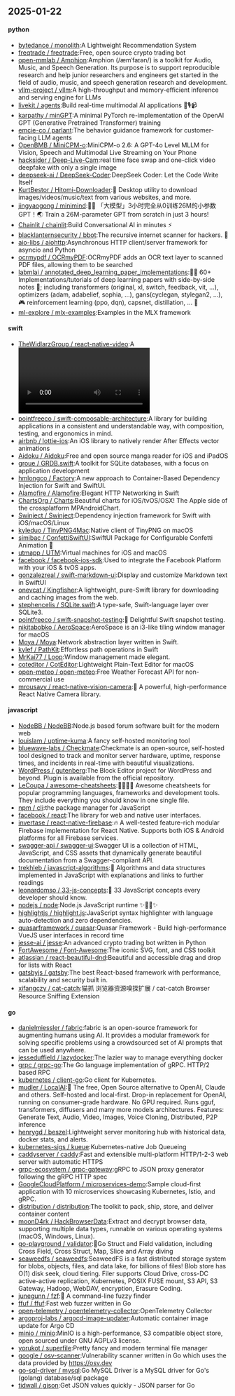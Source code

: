 ## 2025-01-22

#### python
* [bytedance / monolith](https://github.com/bytedance/monolith):A Lightweight Recommendation System
* [freqtrade / freqtrade](https://github.com/freqtrade/freqtrade):Free, open source crypto trading bot
* [open-mmlab / Amphion](https://github.com/open-mmlab/Amphion):Amphion (/æmˈfaɪən/) is a toolkit for Audio, Music, and Speech Generation. Its purpose is to support reproducible research and help junior researchers and engineers get started in the field of audio, music, and speech generation research and development.
* [vllm-project / vllm](https://github.com/vllm-project/vllm):A high-throughput and memory-efficient inference and serving engine for LLMs
* [livekit / agents](https://github.com/livekit/agents):Build real-time multimodal AI applications 🤖🎙️📹
* [karpathy / minGPT](https://github.com/karpathy/minGPT):A minimal PyTorch re-implementation of the OpenAI GPT (Generative Pretrained Transformer) training
* [emcie-co / parlant](https://github.com/emcie-co/parlant):The behavior guidance framework for customer-facing LLM agents
* [OpenBMB / MiniCPM-o](https://github.com/OpenBMB/MiniCPM-o):MiniCPM-o 2.6: A GPT-4o Level MLLM for Vision, Speech and Multimodal Live Streaming on Your Phone
* [hacksider / Deep-Live-Cam](https://github.com/hacksider/Deep-Live-Cam):real time face swap and one-click video deepfake with only a single image
* [deepseek-ai / DeepSeek-Coder](https://github.com/deepseek-ai/DeepSeek-Coder):DeepSeek Coder: Let the Code Write Itself
* [KurtBestor / Hitomi-Downloader](https://github.com/KurtBestor/Hitomi-Downloader):🍰 Desktop utility to download images/videos/music/text from various websites, and more.
* [jingyaogong / minimind](https://github.com/jingyaogong/minimind):🚀🚀 「大模型」3小时完全从0训练26M的小参数GPT！🌏 Train a 26M-parameter GPT from scratch in just 3 hours!
* [Chainlit / chainlit](https://github.com/Chainlit/chainlit):Build Conversational AI in minutes ⚡️
* [blacklanternsecurity / bbot](https://github.com/blacklanternsecurity/bbot):The recursive internet scanner for hackers. 🧡
* [aio-libs / aiohttp](https://github.com/aio-libs/aiohttp):Asynchronous HTTP client/server framework for asyncio and Python
* [ocrmypdf / OCRmyPDF](https://github.com/ocrmypdf/OCRmyPDF):OCRmyPDF adds an OCR text layer to scanned PDF files, allowing them to be searched
* [labmlai / annotated_deep_learning_paper_implementations](https://github.com/labmlai/annotated_deep_learning_paper_implementations):🧑‍🏫 60+ Implementations/tutorials of deep learning papers with side-by-side notes 📝; including transformers (original, xl, switch, feedback, vit, ...), optimizers (adam, adabelief, sophia, ...), gans(cyclegan, stylegan2, ...), 🎮 reinforcement learning (ppo, dqn), capsnet, distillation, ... 🧠
* [ml-explore / mlx-examples](https://github.com/ml-explore/mlx-examples):Examples in the MLX framework

#### swift
* [TheWidlarzGroup / react-native-video](https://github.com/TheWidlarzGroup/react-native-video):A <Video /> component for react-native
* [pointfreeco / swift-composable-architecture](https://github.com/pointfreeco/swift-composable-architecture):A library for building applications in a consistent and understandable way, with composition, testing, and ergonomics in mind.
* [airbnb / lottie-ios](https://github.com/airbnb/lottie-ios):An iOS library to natively render After Effects vector animations
* [Aidoku / Aidoku](https://github.com/Aidoku/Aidoku):Free and open source manga reader for iOS and iPadOS
* [groue / GRDB.swift](https://github.com/groue/GRDB.swift):A toolkit for SQLite databases, with a focus on application development
* [hmlongco / Factory](https://github.com/hmlongco/Factory):A new approach to Container-Based Dependency Injection for Swift and SwiftUI.
* [Alamofire / Alamofire](https://github.com/Alamofire/Alamofire):Elegant HTTP Networking in Swift
* [ChartsOrg / Charts](https://github.com/ChartsOrg/Charts):Beautiful charts for iOS/tvOS/OSX! The Apple side of the crossplatform MPAndroidChart.
* [Swinject / Swinject](https://github.com/Swinject/Swinject):Dependency injection framework for Swift with iOS/macOS/Linux
* [kyleduo / TinyPNG4Mac](https://github.com/kyleduo/TinyPNG4Mac):Native client of TinyPNG on macOS
* [simibac / ConfettiSwiftUI](https://github.com/simibac/ConfettiSwiftUI):SwiftUI Package for Configurable Confetti Animation 🎉
* [utmapp / UTM](https://github.com/utmapp/UTM):Virtual machines for iOS and macOS
* [facebook / facebook-ios-sdk](https://github.com/facebook/facebook-ios-sdk):Used to integrate the Facebook Platform with your iOS & tvOS apps.
* [gonzalezreal / swift-markdown-ui](https://github.com/gonzalezreal/swift-markdown-ui):Display and customize Markdown text in SwiftUI
* [onevcat / Kingfisher](https://github.com/onevcat/Kingfisher):A lightweight, pure-Swift library for downloading and caching images from the web.
* [stephencelis / SQLite.swift](https://github.com/stephencelis/SQLite.swift):A type-safe, Swift-language layer over SQLite3.
* [pointfreeco / swift-snapshot-testing](https://github.com/pointfreeco/swift-snapshot-testing):📸 Delightful Swift snapshot testing.
* [nikitabobko / AeroSpace](https://github.com/nikitabobko/AeroSpace):AeroSpace is an i3-like tiling window manager for macOS
* [Moya / Moya](https://github.com/Moya/Moya):Network abstraction layer written in Swift.
* [kylef / PathKit](https://github.com/kylef/PathKit):Effortless path operations in Swift
* [MrKai77 / Loop](https://github.com/MrKai77/Loop):Window management made elegant.
* [coteditor / CotEditor](https://github.com/coteditor/CotEditor):Lightweight Plain-Text Editor for macOS
* [open-meteo / open-meteo](https://github.com/open-meteo/open-meteo):Free Weather Forecast API for non-commercial use
* [mrousavy / react-native-vision-camera](https://github.com/mrousavy/react-native-vision-camera):📸 A powerful, high-performance React Native Camera library.

#### javascript
* [NodeBB / NodeBB](https://github.com/NodeBB/NodeBB):Node.js based forum software built for the modern web
* [louislam / uptime-kuma](https://github.com/louislam/uptime-kuma):A fancy self-hosted monitoring tool
* [bluewave-labs / Checkmate](https://github.com/bluewave-labs/Checkmate):Checkmate is an open-source, self-hosted tool designed to track and monitor server hardware, uptime, response times, and incidents in real-time with beautiful visualizations.
* [WordPress / gutenberg](https://github.com/WordPress/gutenberg):The Block Editor project for WordPress and beyond. Plugin is available from the official repository.
* [LeCoupa / awesome-cheatsheets](https://github.com/LeCoupa/awesome-cheatsheets):👩‍💻👨‍💻 Awesome cheatsheets for popular programming languages, frameworks and development tools. They include everything you should know in one single file.
* [npm / cli](https://github.com/npm/cli):the package manager for JavaScript
* [facebook / react](https://github.com/facebook/react):The library for web and native user interfaces.
* [invertase / react-native-firebase](https://github.com/invertase/react-native-firebase):🔥 A well-tested feature-rich modular Firebase implementation for React Native. Supports both iOS & Android platforms for all Firebase services.
* [swagger-api / swagger-ui](https://github.com/swagger-api/swagger-ui):Swagger UI is a collection of HTML, JavaScript, and CSS assets that dynamically generate beautiful documentation from a Swagger-compliant API.
* [trekhleb / javascript-algorithms](https://github.com/trekhleb/javascript-algorithms):📝 Algorithms and data structures implemented in JavaScript with explanations and links to further readings
* [leonardomso / 33-js-concepts](https://github.com/leonardomso/33-js-concepts):📜 33 JavaScript concepts every developer should know.
* [nodejs / node](https://github.com/nodejs/node):Node.js JavaScript runtime ✨🐢🚀✨
* [highlightjs / highlight.js](https://github.com/highlightjs/highlight.js):JavaScript syntax highlighter with language auto-detection and zero dependencies.
* [quasarframework / quasar](https://github.com/quasarframework/quasar):Quasar Framework - Build high-performance VueJS user interfaces in record time
* [jesse-ai / jesse](https://github.com/jesse-ai/jesse):An advanced crypto trading bot written in Python
* [FortAwesome / Font-Awesome](https://github.com/FortAwesome/Font-Awesome):The iconic SVG, font, and CSS toolkit
* [atlassian / react-beautiful-dnd](https://github.com/atlassian/react-beautiful-dnd):Beautiful and accessible drag and drop for lists with React
* [gatsbyjs / gatsby](https://github.com/gatsbyjs/gatsby):The best React-based framework with performance, scalability and security built in.
* [xifangczy / cat-catch](https://github.com/xifangczy/cat-catch):猫抓 浏览器资源嗅探扩展 / cat-catch Browser Resource Sniffing Extension

#### go
* [danielmiessler / fabric](https://github.com/danielmiessler/fabric):fabric is an open-source framework for augmenting humans using AI. It provides a modular framework for solving specific problems using a crowdsourced set of AI prompts that can be used anywhere.
* [jesseduffield / lazydocker](https://github.com/jesseduffield/lazydocker):The lazier way to manage everything docker
* [grpc / grpc-go](https://github.com/grpc/grpc-go):The Go language implementation of gRPC. HTTP/2 based RPC
* [kubernetes / client-go](https://github.com/kubernetes/client-go):Go client for Kubernetes.
* [mudler / LocalAI](https://github.com/mudler/LocalAI):🤖 The free, Open Source alternative to OpenAI, Claude and others. Self-hosted and local-first. Drop-in replacement for OpenAI, running on consumer-grade hardware. No GPU required. Runs gguf, transformers, diffusers and many more models architectures. Features: Generate Text, Audio, Video, Images, Voice Cloning, Distributed, P2P inference
* [henrygd / beszel](https://github.com/henrygd/beszel):Lightweight server monitoring hub with historical data, docker stats, and alerts.
* [kubernetes-sigs / kueue](https://github.com/kubernetes-sigs/kueue):Kubernetes-native Job Queueing
* [caddyserver / caddy](https://github.com/caddyserver/caddy):Fast and extensible multi-platform HTTP/1-2-3 web server with automatic HTTPS
* [grpc-ecosystem / grpc-gateway](https://github.com/grpc-ecosystem/grpc-gateway):gRPC to JSON proxy generator following the gRPC HTTP spec
* [GoogleCloudPlatform / microservices-demo](https://github.com/GoogleCloudPlatform/microservices-demo):Sample cloud-first application with 10 microservices showcasing Kubernetes, Istio, and gRPC.
* [distribution / distribution](https://github.com/distribution/distribution):The toolkit to pack, ship, store, and deliver container content
* [moonD4rk / HackBrowserData](https://github.com/moonD4rk/HackBrowserData):Extract and decrypt browser data, supporting multiple data types, runnable on various operating systems (macOS, Windows, Linux).
* [go-playground / validator](https://github.com/go-playground/validator):💯Go Struct and Field validation, including Cross Field, Cross Struct, Map, Slice and Array diving
* [seaweedfs / seaweedfs](https://github.com/seaweedfs/seaweedfs):SeaweedFS is a fast distributed storage system for blobs, objects, files, and data lake, for billions of files! Blob store has O(1) disk seek, cloud tiering. Filer supports Cloud Drive, cross-DC active-active replication, Kubernetes, POSIX FUSE mount, S3 API, S3 Gateway, Hadoop, WebDAV, encryption, Erasure Coding.
* [junegunn / fzf](https://github.com/junegunn/fzf):🌸 A command-line fuzzy finder
* [ffuf / ffuf](https://github.com/ffuf/ffuf):Fast web fuzzer written in Go
* [open-telemetry / opentelemetry-collector](https://github.com/open-telemetry/opentelemetry-collector):OpenTelemetry Collector
* [argoproj-labs / argocd-image-updater](https://github.com/argoproj-labs/argocd-image-updater):Automatic container image update for Argo CD
* [minio / minio](https://github.com/minio/minio):MinIO is a high-performance, S3 compatible object store, open sourced under GNU AGPLv3 license.
* [yorukot / superfile](https://github.com/yorukot/superfile):Pretty fancy and modern terminal file manager
* [google / osv-scanner](https://github.com/google/osv-scanner):Vulnerability scanner written in Go which uses the data provided by https://osv.dev
* [go-sql-driver / mysql](https://github.com/go-sql-driver/mysql):Go MySQL Driver is a MySQL driver for Go's (golang) database/sql package
* [tidwall / gjson](https://github.com/tidwall/gjson):Get JSON values quickly - JSON parser for Go
